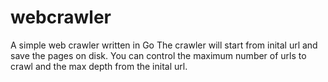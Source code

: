 # webcrawler

A simple web crawler written in Go
The crawler will start from inital url and save the pages on disk. You can control the maximum number of urls to crawl and
the max depth from the inital url.
